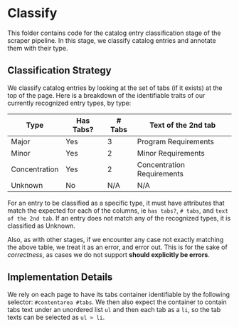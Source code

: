 # Classify

This folder contains code for the catalog entry classification stage of the scraper pipeline. In this stage, we classify
catalog entries and annotate them with their type.

## Classification Strategy

We classify catalog entries by looking at the set of tabs (if it exists) at the top of the page. Here is a breakdown of
the identifiable traits of our currently recognized entry types, by type:

| Type          | Has Tabs? | # Tabs | Text of the 2nd tab        |
|---------------|-----------|--------|----------------------------|
| Major         | Yes       | 3      | Program Requirements       |
| Minor         | Yes       | 2      | Minor Requirements         |
| Concentration | Yes       | 2      | Concentration Requirements |
| Unknown       | No        | N/A    | N/A                        |

For an entry to be classified as a specific type, it must have attributes that match the expected for each of the
columns, ie `has tabs?`, `# tabs`, and `text of the 2nd tab`. If an entry does not match any of the recognized types, it
is classified as Unknown.

Also, as with other stages, if we encounter any case not exactly matching the above table, we treat it as an error, and
error out. This is for the sake of _correctness_, as cases we do not support **should explicitly be errors**.

## Implementation Details

We rely on each page to have its tabs container identifiable by the following selector: `#contentarea #tabs`. We then
also expect the container to contain tabs text under an unordered list `ul` and then each tab as a `li`, so the tab
texts can be selected as `ul > li`. 